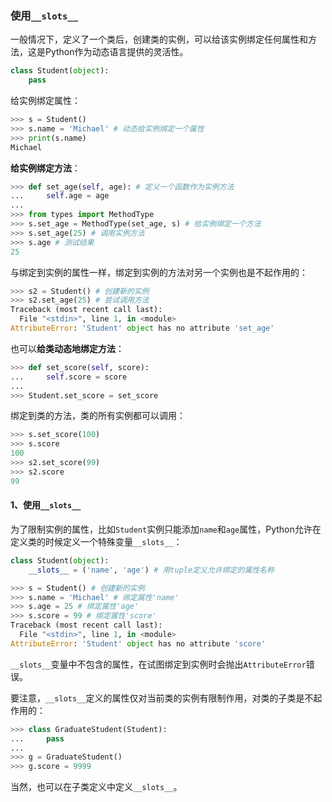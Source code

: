 ### 使用`__slots__`

一般情况下，定义了一个类后，创建类的实例，可以给该实例绑定任何属性和方法，这是Python作为动态语言提供的灵活性。

```python
class Student(object):
    pass
```

给实例绑定属性：

```python
>>> s = Student()
>>> s.name = 'Michael' # 动态给实例绑定一个属性
>>> print(s.name)
Michael
```

**给实例绑定方法**：

```python
>>> def set_age(self, age): # 定义一个函数作为实例方法
...     self.age = age
...
>>> from types import MethodType
>>> s.set_age = MethodType(set_age, s) # 给实例绑定一个方法
>>> s.set_age(25) # 调用实例方法
>>> s.age # 测试结果
25
```

与绑定到实例的属性一样，绑定到实例的方法对另一个实例也是不起作用的：

```python
>>> s2 = Student() # 创建新的实例
>>> s2.set_age(25) # 尝试调用方法
Traceback (most recent call last):
  File "<stdin>", line 1, in <module>
AttributeError: 'Student' object has no attribute 'set_age'
```

也可以**给类动态地绑定方法**：

```python
>>> def set_score(self, score):
...     self.score = score
...
>>> Student.set_score = set_score
```

绑定到类的方法，类的所有实例都可以调用：

```python
>>> s.set_score(100)
>>> s.score
100
>>> s2.set_score(99)
>>> s2.score
99
```

#### 1、使用`__slots__`

为了限制实例的属性，比如`Student`实例只能添加`name`和`age`属性，Python允许在定义类的时候定义一个特殊变量`__slots__`：

```python
class Student(object):
    __slots__ = ('name', 'age') # 用tuple定义允许绑定的属性名称

>>> s = Student() # 创建新的实例
>>> s.name = 'Michael' # 绑定属性'name'
>>> s.age = 25 # 绑定属性'age'
>>> s.score = 99 # 绑定属性'score'
Traceback (most recent call last):
  File "<stdin>", line 1, in <module>
AttributeError: 'Student' object has no attribute 'score'
```

`__slots__`变量中不包含的属性，在试图绑定到实例时会抛出`AttributeError`错误。

要注意，`__slots__`定义的属性仅对当前类的实例有限制作用，对类的子类是不起作用的：

```python
>>> class GraduateStudent(Student):
...     pass
...
>>> g = GraduateStudent()
>>> g.score = 9999
```

当然，也可以在子类定义中定义`__slots__`。
